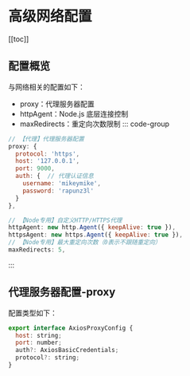 # 高级网络配置

[[toc]]

## 配置概览

与网络相关的配置如下：

- proxy：代理服务器配置
- httpAgent：Node.js 底层连接控制
- maxRedirects：重定向次数限制
  ::: code-group

```js [通用配置]
// 【代理】代理服务器配置
proxy: {
  protocol: 'https',
  host: '127.0.0.1',
  port: 9000,
  auth: {  // 代理认证信息
    username: 'mikeymike',
    password: 'rapunz3l'
  }
},

```

```js [Node专用配置]
// 【Node专用】自定义HTTP/HTTPS代理
httpAgent: new http.Agent({ keepAlive: true }),
httpsAgent: new https.Agent({ keepAlive: true }),
// 【Node专用】最大重定向次数（0表示不跟随重定向）
maxRedirects: 5,
```

:::

## 代理服务器配置-proxy

配置类型如下：

```js
export interface AxiosProxyConfig {
  host: string;
  port: number;
  auth?: AxiosBasicCredentials;
  protocol?: string;
}
```

